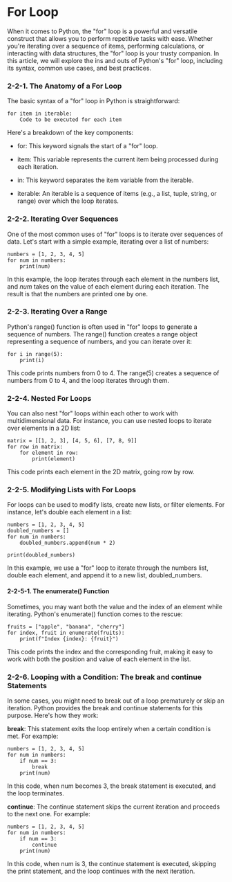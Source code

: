 # For Loop
When it comes to Python, the "for" loop is a powerful and versatile construct that allows you to perform repetitive tasks with ease. Whether you're iterating over a sequence of items, performing calculations, or interacting with data structures, the "for" loop is your trusty companion. In this article, we will explore the ins and outs of Python's "for" loop, including its syntax, common use cases, and best practices.

### 2-2-1. The Anatomy of a For Loop
The basic syntax of a "for" loop in Python is straightforward:

	for item in iterable:
		Code to be executed for each item

Here's a breakdown of the key components:

-   for: This keyword signals the start of a "for" loop.
    
-   item: This variable represents the current item being processed during each iteration.
    
-   in: This keyword separates the item variable from the iterable.
    
-   iterable: An iterable is a sequence of items (e.g., a list, tuple, string, or range) over which the loop iterates.

### 2-2-2. Iterating Over Sequences
One of the most common uses of "for" loops is to iterate over sequences of data. Let's start with a simple example, iterating over a list of numbers:

	numbers = [1, 2, 3, 4, 5]
	for num in numbers:
		print(num)

In this example, the loop iterates through each element in the numbers list, and *num* takes on the value of each element during each iteration. The result is that the numbers are printed one by one.

### 2-2-3. Iterating Over a Range

Python's range() function is often used in "for" loops to generate a sequence of numbers. The range() function creates a range object representing a sequence of numbers, and you can iterate over it:

	for i in range(5):
		print(i)

This code prints numbers from 0 to 4. The range(5) creates a sequence of numbers from 0 to 4, and the loop iterates through them.

### 2-2-4. Nested For Loops

You can also nest "for" loops within each other to work with multidimensional data. For instance, you can use nested loops to iterate over elements in a 2D list:

	matrix = [[1, 2, 3], [4, 5, 6], [7, 8, 9]]
	for row in matrix:
		for element in row:
			print(element)

This code prints each element in the 2D matrix, going row by row.

### 2-2-5. Modifying Lists with For Loops

For loops can be used to modify lists, create new lists, or filter elements. For instance, let's double each element in a list:

	numbers = [1, 2, 3, 4, 5]
	doubled_numbers = []
	for num in numbers:
		doubled_numbers.append(num * 2)
		
	print(doubled_numbers)

  
In this example, we use a "for" loop to iterate through the numbers list, double each element, and append it to a new list, doubled_numbers.

#### 2-2-5-1. The enumerate() Function

Sometimes, you may want both the value and the index of an element while iterating. Python's enumerate() function comes to the rescue:

	fruits = ["apple", "banana", "cherry"]
	for index, fruit in enumerate(fruits):
		print(f"Index {index}: {fruit}")

This code prints the index and the corresponding fruit, making it easy to work with both the position and value of each element in the list.

### 2-2-6. Looping with a Condition: The break and continue Statements

In some cases, you might need to break out of a loop prematurely or skip an iteration. Python provides the break and continue statements for this purpose. Here's how they work:

**break**: This statement exits the loop entirely when a certain condition is met. For example:
    
	numbers = [1, 2, 3, 4, 5]
	for num in numbers:
		if num == 3:
			break
		print(num)

In this code, when num becomes 3, the break statement is executed, and the loop terminates.

**continue**: The continue statement skips the current iteration and proceeds to the next one. For example:

	numbers = [1, 2, 3, 4, 5]
	for num in numbers:
		if num == 3:
			continue
		print(num)

In this code, when num is 3, the continue statement is executed, skipping the print statement, and the loop continues with the next iteration.
